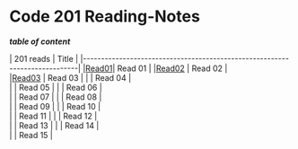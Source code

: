 # Code 201 Reading-Notes


__*table of content*__

| 201 reads                                                        | Title   |
|----------------------------------------------------------------------------|
|[Read01](https://danyaalqaramseh.github.io/reading_notes/class01 )| Read 01 |
|[Read02](https://danyaalqaramseh.github.io/reading_notes/claas02) | Read 02 |          
|[Read03](https://danyaalqaramseh.github.io/reading_notes/class03) | Read 03 |
|                                                                  | Read 04 |          
|                                                                  | Read 05 |
|                                                                  | Read 06 |          
|                                                                  | Read 07 |
|                                                                  | Read 08 |           
|                                                                  | Read 09 |
|                                                                  | Read 10 |          
|                                                                  | Read 11 |
|                                                                  | Read 12 |         
|                                                                  | Read 13 |
|                                                                  | Read 14 |         
|                                                                  | Read 15 |
